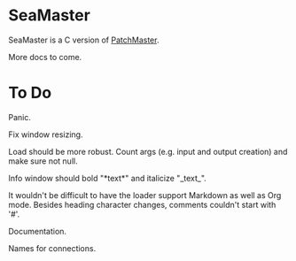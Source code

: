 # SeaMaster

SeaMaster is a C version of [PatchMaster](https://patchmaster.org/).

More docs to come.

# To Do

Panic.

Fix window resizing.

Load should be more robust. Count args (e.g. input and output creation) and
make sure not null.

Info window should bold "\*text\*" and italicize "\_text\_".

It wouldn't be difficult to have the loader support Markdown as well as Org
mode. Besides heading character changes, comments couldn't start with '#'.

Documentation.

Names for connections.
